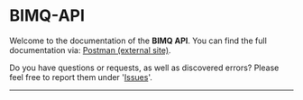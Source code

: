 # BIMQ-API

Welcome to the documentation of the **BIMQ API**.
You can find the full documentation via: [Postman (external site)](https://documenter.getpostman.com/view/17439674/UVJkAsuk).

Do you have questions or requests, as well as discovered errors? Please feel free to report them under '[Issues](https://github.com/AEC3-Deutschland-GmbH/BIMQ-API/issues)'.

 ---
